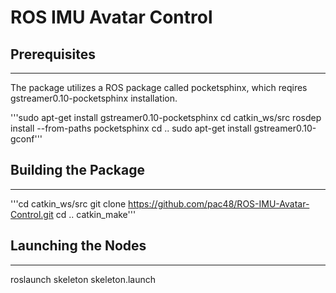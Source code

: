 # ROS IMU Avatar Control


## Prerequisites
---
The package utilizes a ROS package called pocketsphinx, which reqires gstreamer0.10-pocketsphinx installation. 

'''sudo apt-get install gstreamer0.10-pocketsphinx
cd catkin_ws/src
rosdep install --from-paths pocketsphinx
cd ..
sudo apt-get install gstreamer0.10-gconf'''

## Building the Package
---

'''cd catkin_ws/src
git clone https://github.com/pac48/ROS-IMU-Avatar-Control.git
cd ..
catkin_make'''

## Launching the Nodes
---
roslaunch skeleton skeleton.launch
